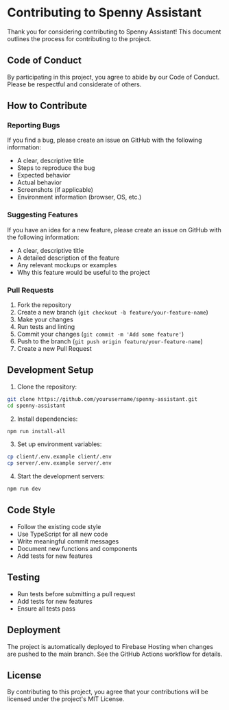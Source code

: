 # Contributing to Spenny Assistant

Thank you for considering contributing to Spenny Assistant! This document outlines the process for contributing to the project.

## Code of Conduct

By participating in this project, you agree to abide by our Code of Conduct. Please be respectful and considerate of others.

## How to Contribute

### Reporting Bugs

If you find a bug, please create an issue on GitHub with the following information:

- A clear, descriptive title
- Steps to reproduce the bug
- Expected behavior
- Actual behavior
- Screenshots (if applicable)
- Environment information (browser, OS, etc.)

### Suggesting Features

If you have an idea for a new feature, please create an issue on GitHub with the following information:

- A clear, descriptive title
- A detailed description of the feature
- Any relevant mockups or examples
- Why this feature would be useful to the project

### Pull Requests

1. Fork the repository
2. Create a new branch (`git checkout -b feature/your-feature-name`)
3. Make your changes
4. Run tests and linting
5. Commit your changes (`git commit -m 'Add some feature'`)
6. Push to the branch (`git push origin feature/your-feature-name`)
7. Create a new Pull Request

## Development Setup

1. Clone the repository:
```bash
git clone https://github.com/yourusername/spenny-assistant.git
cd spenny-assistant
```

2. Install dependencies:
```bash
npm run install-all
```

3. Set up environment variables:
```bash
cp client/.env.example client/.env
cp server/.env.example server/.env
```

4. Start the development servers:
```bash
npm run dev
```

## Code Style

- Follow the existing code style
- Use TypeScript for all new code
- Write meaningful commit messages
- Document new functions and components
- Add tests for new features

## Testing

- Run tests before submitting a pull request
- Add tests for new features
- Ensure all tests pass

## Deployment

The project is automatically deployed to Firebase Hosting when changes are pushed to the main branch. See the GitHub Actions workflow for details.

## License

By contributing to this project, you agree that your contributions will be licensed under the project's MIT License. 